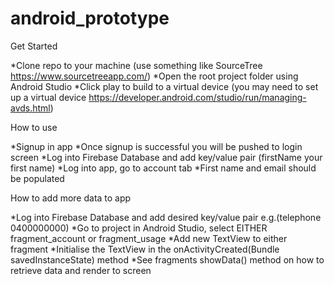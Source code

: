 # android_prototype

Get Started

*Clone repo to your machine (use something like SourceTree https://www.sourcetreeapp.com/)
*Open the root project folder using Android Studio
*Click play to build to a virtual device (you may need to set up a virtual device https://developer.android.com/studio/run/managing-avds.html)

How to use

*Signup in app
*Once signup is successful you will be pushed to login screen
*Log into Firebase Database and add key/value pair (firstName your first name)
*Log into app, go to account tab
*First name and email should be populated

How to add more data to app

*Log into Firebase Database and add desired key/value pair e.g.(telephone 0400000000)
*Go to project in Android Studio, select EITHER fragment_account or fragment_usage
*Add new TextView to either fragment
*Initialise the TextView in the onActivityCreated(Bundle savedInstanceState) method
*See fragments showData() method on how to retrieve data and render to screen
